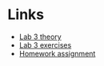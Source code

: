 # Links
- [Lab 3 theory](https://www.cs.ubbcluj.ro/~vancea/asc/en-lab3-teorie.php)
- [Lab 3 exercises](https://www.cs.ubbcluj.ro/~vancea/asc/en-lab3-exercitii.php)
- [Homework assignment](https://docs.google.com/spreadsheets/d/11TLbQI2LNOYpxqcK-amP1SBIk_sLxtuDX0uAMlnuNg8/edit?usp=sharing)
